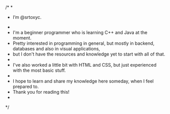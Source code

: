 /* 
*
+  I’m @srtoxyc.
*
*  I'm a beginner programmer who is learning C++ and Java at the moment.
*  Pretty interested in programming in general, but mostly in backend, databases and also in visual applications,
*  but I don't have the resources and knowledge yet to start with all of that.
*
*  I've also worked a little bit with HTML and CSS, but just experienced with the most basic stuff.
*
*  I hope to learn and share my knowledge here someday, when I feel prepared to.
*  Thank you for reading this!
*
*/
